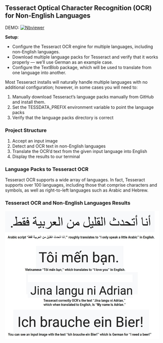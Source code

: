 ## Tesseract Optical Character Recognition (OCR) for Non-English Languages

DEMO:  [![Nbviewer](https://github.com/jupyter/design/blob/master/logos/Badges/nbviewer_badge.svg)](https://nbviewer.jupyter.org/github/shejz/OCR/blob/main/Tesseract%20OCR%20for%20Non-English%20Languages/tesseract_non_english.ipynb)

**Setup**:
- Configure the Tesseract OCR engine for multiple languages, including non-English languages.
- Download multiple language packs for Tesseract and verify that it works properly — we’ll use German as an example case.
- Configure the TextBlob package, which will be used to translate from one language into another.

Most Tesseract installs will naturally handle multiple languages with no additional configuration; however, in some cases you will need to:
1. Manually download Tesseract’s language packs manually from GitHub and install them.
2. Set the TESSDATA_PREFIX environment variable to point the language packs
3. Verify that the language packs directory is correct

### Project Structure
1. Accept an input image
2. Detect and OCR text in non-English languages
3. Translate the OCR’d text from the given input language into English
4. Display the results to our terminal

### Language Packs to Tesseract OCR

Tesseract OCR supports a wide array of languages. In fact, Tesseract supports over 100 languages, including those that comprise characters and symbols, as well as right-to-left languages such as Arabic and Hebrew.


### Tesseract OCR and Non-English Languages Results

![](https://github.com/shejz/OCR/blob/main/Tesseract%20OCR%20for%20Non-English%20Languages/Results.jpg)



